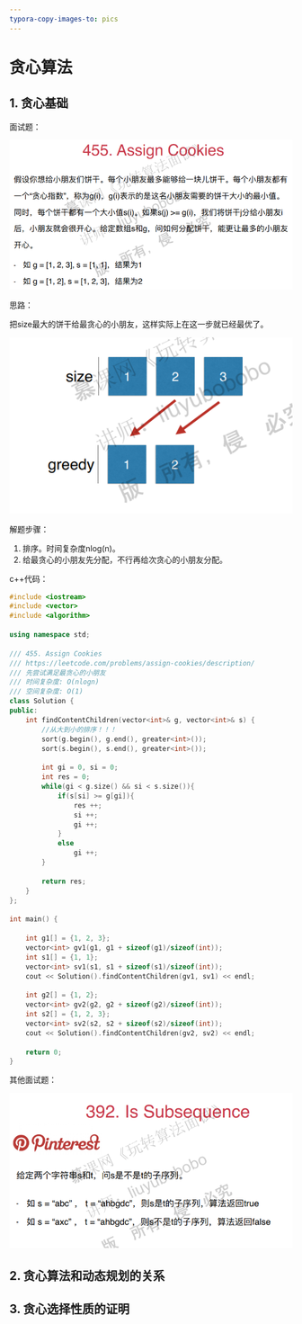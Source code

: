 ```yaml
---
typora-copy-images-to: pics
---
```


# 贪心算法

## 1. 贪心基础

面试题：

![1534173504500](pics/1534173504500.png)

思路：

把size最大的饼干给最贪心的小朋友，这样实际上在这一步就已经最优了。

![1534173670887](pics/1534173670887.png)

解题步骤：

1. 排序。时间复杂度nlog(n)。
2. 给最贪心的小朋友先分配，不行再给次贪心的小朋友分配。

c++代码：

~~~c++
#include <iostream>
#include <vector>
#include <algorithm>

using namespace std;

/// 455. Assign Cookies
/// https://leetcode.com/problems/assign-cookies/description/
/// 先尝试满足最贪心的小朋友
/// 时间复杂度: O(nlogn)
/// 空间复杂度: O(1)
class Solution {
public:
    int findContentChildren(vector<int>& g, vector<int>& s) {
		//从大到小的排序！！！
        sort(g.begin(), g.end(), greater<int>());
        sort(s.begin(), s.end(), greater<int>());

        int gi = 0, si = 0;
        int res = 0;
        while(gi < g.size() && si < s.size()){
            if(s[si] >= g[gi]){
                res ++;
                si ++;
                gi ++;
            }
            else
                gi ++;
        }

        return res;
    }
};

int main() {

    int g1[] = {1, 2, 3};
    vector<int> gv1(g1, g1 + sizeof(g1)/sizeof(int));
    int s1[] = {1, 1};
    vector<int> sv1(s1, s1 + sizeof(s1)/sizeof(int));
    cout << Solution().findContentChildren(gv1, sv1) << endl;

    int g2[] = {1, 2};
    vector<int> gv2(g2, g2 + sizeof(g2)/sizeof(int));
    int s2[] = {1, 2, 3};
    vector<int> sv2(s2, s2 + sizeof(s2)/sizeof(int));
    cout << Solution().findContentChildren(gv2, sv2) << endl;

    return 0;
}
~~~

其他面试题：

![1534175364944](pics/1534175364944.png)

## 2. 贪心算法和动态规划的关系

## 3. 贪心选择性质的证明



